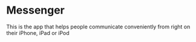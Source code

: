 # Messenger
This is the app that helps people communicate conveniently from right on their iPhone, iPad or iPod
